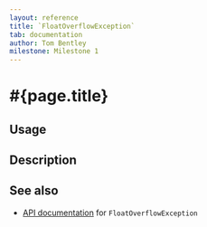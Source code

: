 ```yaml
---
layout: reference
title: `FloatOverflowException`
tab: documentation
author: Tom Bentley
milestone: Milestone 1
---
```


# #{page.title}

## Usage 

## Description

## See also

* [API documentation](#{site.urls.apidoc}/ceylon/language/class_FloatOverflowException.html) for `FloatOverflowException`

